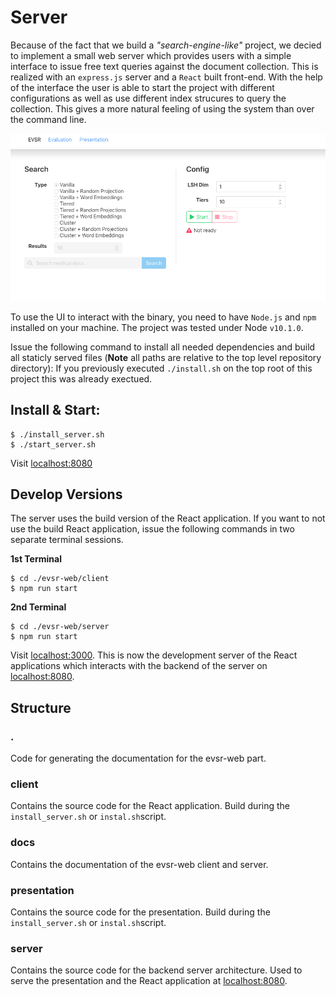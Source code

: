 # Server
Because of the fact that we build a _"search-engine-like"_ project, we decied to implement a small web server which provides users with a simple interface to issue free text queries against the document collection. This is realized with an `express.js` server and a `React` built front-end. With the help of the interface the user is able to start the project with different configurations as well as use different index strucures to query the collection. This gives a more natural feeling of using the system than over the command line.

![user_interface](evsr_web.png)

To use the UI to interact with the binary, you need to have `Node.js` and `npm` installed on your machine. The project was tested under Node `v10.1.0`.

Issue the following command to install all needed dependencies and build all staticly served files (__Note__ all paths are relative to the top level repository directory): If you previously executed `./install.sh` on the top root of this project this was already exectued.

## Install & Start:

```
$ ./install_server.sh
$ ./start_server.sh
```

Visit [localhost:8080](localhost:8080)


## Develop Versions

The server uses the build version of the React application. If you want to not use the build React application, issue the following commands in two separate terminal sessions.

__1st Terminal__

```
$ cd ./evsr-web/client
$ npm run start
```

__2nd Terminal__

```
$ cd ./evsr-web/server
$ npm run start
```

Visit [localhost:3000](localhost:3000). This is now the development server of the React applications which interacts with the backend of the server on [localhost:8080](localhost:8080).


## Structure

### .

Code for generating the documentation for the evsr-web part.

### client

Contains the source code for the React application. Build during the `install_server.sh` or `instal.sh`script.

### docs

Contains the documentation of the evsr-web client and server.

### presentation

Contains the source code for the presentation. Build during the `install_server.sh` or `instal.sh`script.

### server

Contains the source code for the backend server architecture. Used to serve the presentation and the React application at [localhost:8080](localhost:8080).
